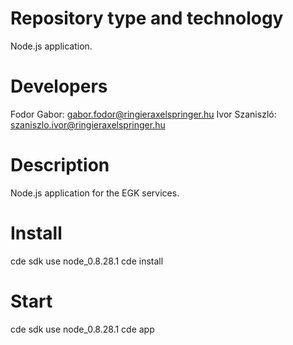 Repository type and technology
==============================
Node.js application.

Developers
================
Fodor Gabor: gabor.fodor@ringieraxelspringer.hu
Ivor Szaniszló: szaniszlo.ivor@ringieraxelspringer.hu

Description
===========
Node.js application for the EGK services.

Install
=============
cde sdk use node_0.8.28.1
cde install

Start
=============
cde sdk use node_0.8.28.1
cde app